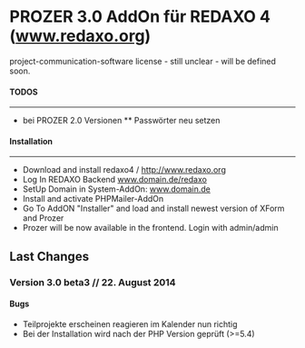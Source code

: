 PROZER 3.0 AddOn für REDAXO 4 (www.redaxo.org)
=============

project-communication-software
license - still unclear - will be defined soon.


#### TODOS
-------
* bei PROZER 2.0 Versionen
** Passwörter neu setzen


#### Installation
-------
* Download and install redaxo4 / http://www.redaxo.org
* Log In REDAXO Backend www.domain.de/redaxo
* SetUp Domain in System-AddOn: www.domain.de
* Install and activate PHPMailer-AddOn
* Go To AddON "Installer" and load and install newest version of XForm and Prozer
* Prozer will be now available in the frontend. Login with admin/admin


Last Changes
-------

### Version 3.0 beta3 // 22. August 2014

#### Bugs

* Teilprojekte erscheinen reagieren im Kalender nun richtig
* Bei der Installation wird nach der PHP Version geprüft (>=5.4)


